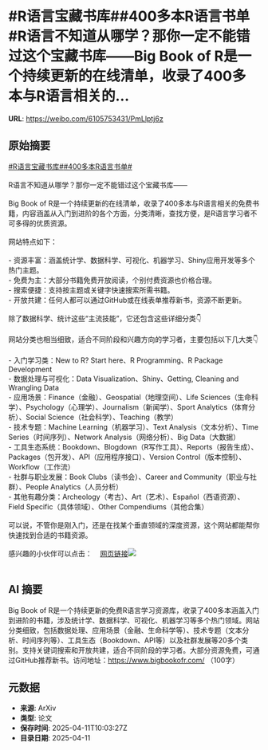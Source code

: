 # #R语言宝藏书库##400多本R语言书单#R语言不知道从哪学？那你一定不能错过这个宝藏书库——Big Book of R是一个持续更新的在线清单，收录了400多本与R语言相关的...

**URL**: https://weibo.com/6105753431/PmLlptj6z

## 原始摘要

<a href="https://m.weibo.cn/search?containerid=231522type%3D1%26t%3D10%26q%3D%23R%E8%AF%AD%E8%A8%80%E5%AE%9D%E8%97%8F%E4%B9%A6%E5%BA%93%23&amp;extparam=%23R%E8%AF%AD%E8%A8%80%E5%AE%9D%E8%97%8F%E4%B9%A6%E5%BA%93%23" data-hide=""><span class="surl-text">#R语言宝藏书库#</span></a><a href="https://m.weibo.cn/search?containerid=231522type%3D1%26t%3D10%26q%3D%23400%E5%A4%9A%E6%9C%ACR%E8%AF%AD%E8%A8%80%E4%B9%A6%E5%8D%95%23&amp;extparam=%23400%E5%A4%9A%E6%9C%ACR%E8%AF%AD%E8%A8%80%E4%B9%A6%E5%8D%95%23" data-hide=""><span class="surl-text">#400多本R语言书单#</span></a><br><br>R语言不知道从哪学？那你一定不能错过这个宝藏书库——<br><br>Big Book of R是一个持续更新的在线清单，收录了400多本与R语言相关的免费书籍，内容涵盖从入门到进阶的各个方面，分类清晰，查找方便，是R语言学习者不可多得的优质资源。<br><br>网站特点如下：<br><br>- 资源丰富：涵盖统计学、数据科学、可视化、机器学习、Shiny应用开发等多个热门主题。<br>- 免费为主：大部分书籍免费开放阅读，个别付费资源也价格合理。<br>- 搜索便捷：支持按主题或关键字快速搜索所需书籍。<br>- 开放共建：任何人都可以通过GitHub或在线表单推荐新书，资源不断更新。<br><br>除了数据科学、统计这些“主流技能”，它还包含这些详细分类👇<br><br>网站分类也相当细致，适合不同阶段和兴趣方向的学习者，主要包括以下几大类👇<br><br>- 入门学习类：New to R? Start here、R Programming、R Package Development<br>- 数据处理与可视化：Data Visualization、Shiny、Getting, Cleaning and Wrangling Data<br>- 应用场景：Finance（金融）、Geospatial（地理空间）、Life Sciences（生命科学）、Psychology（心理学）、Journalism（新闻学）、Sport Analytics（体育分析）、Social Science（社会科学）、Teaching（教学）<br>- 技术专题：Machine Learning（机器学习）、Text Analysis（文本分析）、Time Series（时间序列）、Network Analysis（网络分析）、Big Data（大数据）<br>- 工具生态系统：Bookdown、Blogdown（R写作工具）、Reports（报告生成）、Packages（包开发）、API（应用程序接口）、Version Control（版本控制）、Workflow（工作流）<br>- 社群与职业发展：Book Clubs（读书会）、Career and Community（职业与社群）、People Analytics（人员分析）<br>- 其他有趣分类：Archeology（考古）、Art（艺术）、Español（西语资源）、Field Specific（具体领域）、Other Compendiums（其他合集）<br><br>可以说，不管你是刚入门，还是在找某个垂直领域的深度资源，这个网站都能帮你快速找到合适的书籍资源。<br><br>感兴趣的小伙伴可以点击：<a href="https://weibo.cn/sinaurl?u=https%3A%2F%2Fwww.bigbookofr.com%2F" data-hide=""><span class="url-icon"><img style="width: 1rem;height: 1rem" src="https://h5.sinaimg.cn/upload/2015/09/25/3/timeline_card_small_web_default.png" referrerpolicy="no-referrer"></span><span class="surl-text">网页链接</span></a><img style="" src="https://tvax3.sinaimg.cn/large/006Fd7o3gy1i0cusfq5vtj30zk0tpaoy.jpg" referrerpolicy="no-referrer"><br><br>

## AI 摘要

Big Book of R是一个持续更新的免费R语言学习资源库，收录了400多本涵盖入门到进阶的书籍，涉及统计学、数据科学、可视化、机器学习等多个热门领域。网站分类细致，包括数据处理、应用场景（金融、生命科学等）、技术专题（文本分析、时间序列等）、工具生态（Bookdown、API等）以及社群发展等20多个类别。支持关键词搜索和开放共建，适合不同阶段的学习者。大部分资源免费，可通过GitHub推荐新书。访问地址：https://www.bigbookofr.com/ （100字）

## 元数据

- **来源**: ArXiv
- **类型**: 论文
- **保存时间**: 2025-04-11T10:03:27Z
- **目录日期**: 2025-04-11
